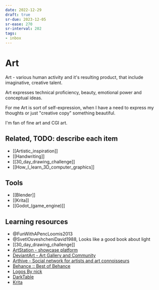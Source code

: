 ```yaml
---
date: 2022-12-29
draft: true
sr-due: 2023-12-05
sr-ease: 270
sr-interval: 202
tags:
- inbox
---
```


# Art

Art - various human activity and it's resulting product, that include
imaginative, creative talent.

Art expresses technical proficiency, beauty, emotional power and conceptual
ideas.

For me Art is sort of self-expression, when I have a need to express my thoughts
or just "creative copy" something beautiful.

I'm fan of fine art and CGI art.

## Related, TODO: describe each item

- [[Artistic_inspiration]]
- [[Handwriting]]
- [[30_day_drawing_challenge]]
- [[How_I_learn_3D_computer_graphics]]

## Tools

- [[Blender]]
- [[Krita]]
- [[Godot_(game_engine)]]

## Learning resources

- @FunWithAPencLoomis2013
- @SvetIOsveshcheniDavid1988, Looks like a good book about light
- [[30_day_drawing_challenge]]
- [ArtStation - showcase platform](https://www.artstation.com/)
- [DeviantArt - Art Gallery and Community](https://www.deviantart.com/)
- [Arthive - Social network for artists and art connoisseurs](https://arthive.com/)
- [Behance :: Best of Behance](https://www.behance.net/)
- [Logos By nick](https://logosbynick.teachable.com/courses/500184/lectures/9191446)
- [DarkTable](https://www.youtube.com/playlist?list=PLlYWvzmJQTrRq7JrYdD7k3-8-v-uHnhK_)
- [Krita](https://www.youtube.com/playlist?list=PLhqJJNjsQ7KE3FLHIE31UgmLdcqsZfXTw)